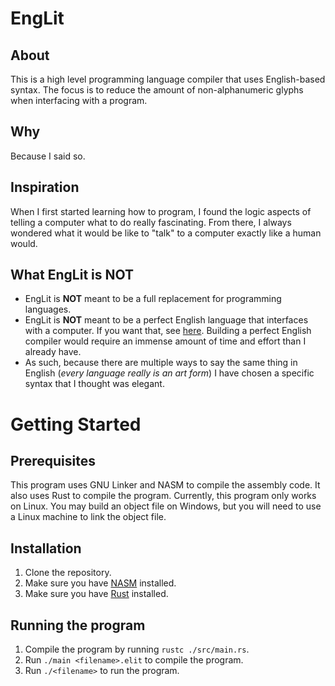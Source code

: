 # EngLit
## About
This is a high level programming language compiler that uses English-based syntax. The focus is to reduce the amount of non-alphanumeric glyphs when interfacing with a program.

## Why
Because I said so.

## Inspiration
When I first started learning how to program, I found the logic aspects of telling a computer what to do really fascinating. From there, I always wondered what it would be like to "talk" to a computer exactly like a human would.

## What EngLit is NOT
- EngLit is **NOT** meant to be a full replacement for programming languages.
- EngLit is **NOT** meant to be a perfect English language that interfaces with a computer. If you want that, see [here](https://chat.openai.com/). Building a perfect English compiler would require an immense amount of time and effort than I already have.
- As such, because there are multiple ways to say the same thing in English (*every language really is an art form*) I have chosen a specific syntax that I thought was elegant.

# Getting Started
## Prerequisites
This program uses GNU Linker and NASM to compile the assembly code. It also uses Rust to compile the program.
Currently, this program only works on Linux. You may build an object file on Windows, but you will need to use a Linux machine to link the object file.

## Installation
1. Clone the repository.
2. Make sure you have [NASM](https://www.nasm.us/) installed.
3. Make sure you have [Rust](https://www.rust-lang.org/) installed.

## Running the program
1. Compile the program by running `rustc ./src/main.rs`.
2. Run `./main <filename>.elit` to compile the program.
3. Run `./<filename>` to run the program.